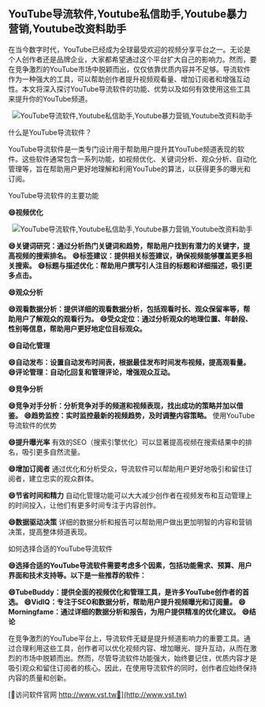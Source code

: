 ## **YouTube导流软件,Youtube私信助手,Youtube暴力营销,Youtube改资料助手**

在当今数字时代，YouTube已经成为全球最受欢迎的视频分享平台之一。无论是个人创作者还是品牌企业，大家都希望通过这个平台扩大自己的影响力。然而，要在竞争激烈的YouTube市场中脱颖而出，仅仅依靠优质内容并不足够。导流软件作为一种强大的工具，可以帮助创作者提升视频观看量、增加订阅者和增强互动性。本文将深入探讨YouTube导流软件的功能、优势以及如何有效使用这些工具来提升你的YouTube频道。

 <center><img src="https://vst.tw/MP4/tuiguang/png/6.png" alt="YouTube导流软件,Youtube私信助手,Youtube暴力营销,Youtube改资料助手"></center>

什么是YouTube导流软件？

YouTube导流软件是一类专门设计用于帮助用户提升其YouTube频道表现的软件。这些软件通常包含一系列功能，如视频优化、关键词分析、观众分析、自动化管理等，旨在帮助用户更好地理解和利用YouTube的算法，以获得更多的曝光和订阅。

YouTube导流软件的主要功能

**😄视频优化**

 <center><img src="https://vst.tw/MP4/tuiguang/png/0.png" alt="YouTube导流软件,Youtube私信助手,Youtube暴力营销,Youtube改资料助手"></center>

**😄关键词研究：通过分析热门关键词和趋势，帮助用户找到有潜力的关键字，提高视频的搜索排名。**
**😄标签建议：提供相关标签建议，确保视频能够覆盖更多相关搜索。**
**😄标题与描述优化：帮助用户撰写引人注目的标题和详细描述，吸引更多点击。**

**😄观众分析**

**😄观看数据分析：提供详细的观看数据分析，包括观看时长、观众保留率等，帮助用户了解观众的观看行为。**
**😄受众定位：通过分析观众的地理位置、年龄段、性别等信息，帮助用户更好地定位目标观众。**

**😄自动化管理**

**😄自动发布：设置自动发布时间表，根据最佳发布时间发布视频，提高观看量。**
**😄评论管理：自动化回复和管理评论，增强观众互动。**

**😄竞争分析**

**😄竞争对手分析：分析竞争对手的频道和视频表现，找出成功的策略并加以借鉴。**
**😄趋势监控：实时监控最新的视频趋势，及时调整内容策略。**
使用YouTube导流软件的优势

**😄提升曝光率**
有效的SEO（搜索引擎优化）可以显著提高视频在搜索结果中的排名，吸引更多自然流量。

**😄增加订阅者**
通过优化和分析受众，导流软件可以帮助用户更好地吸引和留住订阅者，建立忠实的观众群体。

**😄节省时间和精力**
自动化管理功能可以大大减少创作者在视频发布和互动管理上的时间投入，让他们有更多时间专注于内容创作。

**😄数据驱动决策**
详细的数据分析和报告可以帮助用户做出更加明智的内容和营销决策，提高整体频道表现。

如何选择合适的YouTube导流软件

**😄选择合适的YouTube导流软件需要考虑多个因素，包括功能需求、预算、用户界面和技术支持等。以下是一些推荐的软件：**

**😄TubeBuddy：提供全面的视频优化和管理工具，是许多YouTube创作者的首选。**
**😄VidIQ：专注于SEO和数据分析，帮助用户提升视频曝光和订阅量。**
**😄Morningfame：通过详细的数据分析和报告，为用户提供精准的优化建议。**
**😄结论**

在竞争激烈的YouTube平台上，导流软件无疑是提升频道影响力的重要工具。通过合理利用这些工具，创作者可以优化视频内容、增加曝光、提升互动，从而在激烈的市场中脱颖而出。然而，尽管导流软件功能强大，始终要记住，优质内容才是吸引观众和留住订阅者的核心。因此，在使用导流软件的同时，创作者应始终保持内容的质量和创新。


[👻访问软件官网 http://www.vst.tw👻](http://www.vst.tw)
